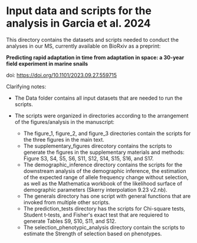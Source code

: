 # Input data and scripts for the analysis in Garcia et al. 2024

This directory contains the datasets and scripts needed to conduct the analyses in our MS, currently available on BioRxiv as a preprint:

**Predicting rapid adaptation in time from adaptation in space: a 30-year field experiment in marine snails**

doi: https://doi.org/10.1101/2023.09.27.559715

Clarifying notes:

- The Data folder contains all input datasets that are needed to run the scripts.

- The scripts were organized in directories according to the arrangement of the figures/analysis in the manuscript:
  - The figure_1, figure_2, and figure_3 directories contain the scripts for the three figures in the main text. 
  - The supplementary_figures direcotory contains the scripts to generate the figures in the supplementary materials and methods: Figure S3, S4, S5, S6, S11, S12, S14, S15, S16, and S17. 
  - The demographic_inference directory contains the scripts for the downstream analysis of the demographic inference, the estimation of the expected range of allele frequency change without selection, as well as the Mathematica workbook of the likelihood surface of demographic parameters (Skerry interpolation 9.23 v2.nb).
  - The generals directory has one script with general functions that are invoked from multiple other scripts.
  - The prediction_tests directory has the scripts for Chi-square tests, Student t-tests, and Fisher's exact test that are requiered to generate Tables S9, S10, S11, and S12.
  - The selection_phenotypic_analysis directory contain the scripts to estimate the Strength of selection based on phenotypes.
  